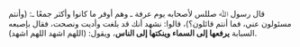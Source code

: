 قال رسول ﷲ صللس لأصحابه يوم عرفة ـ وهم أوفر ما كانوا وأكثر جمعًا ـ: (وأنتم مسئولون عني، فما أنتم قائلون؟)، قالوا: نشهد أنك قد بلغت وأديت ونصحت، فقال بإصبعه السبابة **يرفعها إلى السماء وينكتها إلى الناس**، ويقول: (اللهم اشهد اللهم اشهد).
